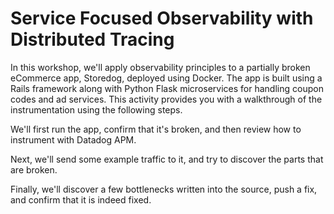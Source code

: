 # Service Focused Observability with Distributed Tracing

In this workshop, we'll apply observability principles to a partially broken eCommerce app, Storedog, deployed using Docker. The app is built using a Rails framework along with Python Flask microservices for handling coupon codes and ad services. This activity provides you with a walkthrough of the instrumentation using the following steps.

We'll first run the app, confirm that it's broken, and then review how to instrument with Datadog APM.

Next, we'll send some example traffic to it, and try to discover the parts that are broken.

Finally, we'll discover a few bottlenecks written into the source, push a fix, and confirm that it is indeed fixed.
